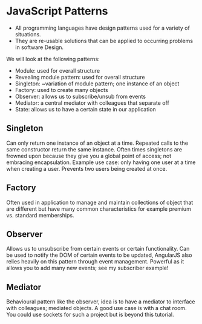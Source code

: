 # JavaScript Patterns
- All programming languages have design patterns used for a variety of situations.
- They are re-usable solutions that can be applied to occurring problems in software Design.

We will look at the following patterns:
 - Module: used for overall structure
 - Revealing module pattern: used for overall structure
 - Singleton: ~variation of module pattern; one instance of an object
 - Factory: used to create many objects
 - Observer: allows us to subscribe/unsub from events
 - Mediator: a central mediator with colleagues that separate off
 - State: allows us to have a certain state in our application

## Singleton
Can only return one instance of an object at a time. Repeated calls to the same constructor return the same instance. Often times singletons are frowned upon because they give you a global point of access; not embracing encapsulation. Example use case: only having one user at a time when creating a user. Prevents two users being created at once.

## Factory
Often used in application to manage and maintain collections of object that are different but have many common characteristics for example premium vs. standard memberships.

## Observer
Allows us to unsubscribe from certain events or certain functionality. Can be used to notify the DOM of certain events to be updated, AngularJS also relies heavily on this pattern through event management. Powerful as it allows you to add many new events; see my subscriber example!

## Mediator
Behavioural pattern like the observer, idea is to have a mediator to interface with colleagues; mediated objects. A good use case is with a chat room. You could use sockets for such a project but is beyond this tutorial.
